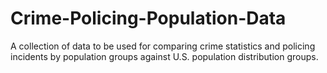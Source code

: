 # Crime-Policing-Population-Data
A collection of data to be used for comparing crime statistics and policing incidents by population groups against U.S. population distribution groups.

## 
